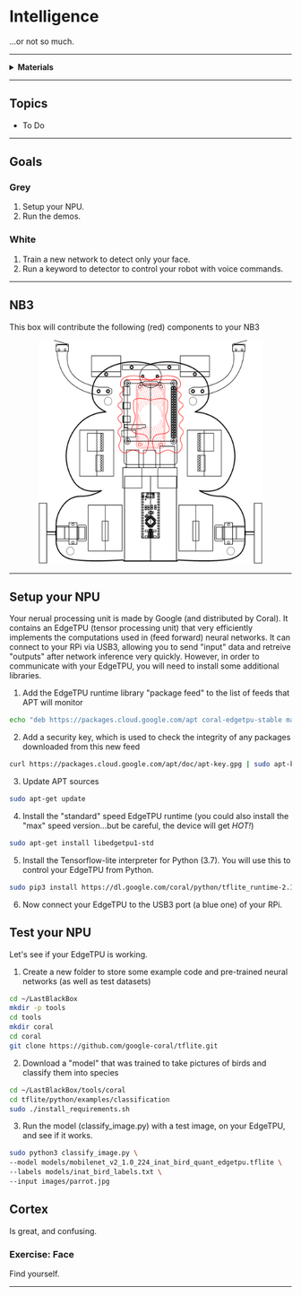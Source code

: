 # Intelligence

...or not so much.

----

<details><summary><b>Materials</b></summary><p>

Contents|Description| # |Data|Link|
:-------|:----------|:-:|:--:|:--:|
NPU|Coral EdgeTPU USB Type-C|1|[-D-](_data/datasheets/Coral-USB-Accelerator-datasheet.pdf)|[-L-](https://coral.ai/products/accelerator/)
Cortex Mount|Custom laser cut holder for NPU|1|[-D-](NB3_cortex_mount)|[-L-](VK)
M2.5 standoff (15/PS)|15 mm long plug-to-socket M2.5 standoff|4|-|[-L-](https://uk.farnell.com/ettinger/05-20-215/spacer-m2-5-d2-5-15/dp/1466873)
M2.5 bolt (6)|6 mm long M2.5 bolt|4|-|[-L-](https://www.accu.co.uk/pozi-pan-head-screws/9255-SPP-M2-5-6-A2)
M3 screw (16)|16 mm long M3 screw with phillips socket|4|-|-
M3 nut|regular M3 nut|4|-|-

</p></details>

----

## Topics

- To Do

----

## Goals

### Grey

1. Setup your NPU.
2. Run the demos.

### White

1. Train a new network to detect only your face.
2. Run a keyword to detector to control your robot with voice commands.

----

## NB3

This box will contribute the following (red) components to your NB3

<p align="center">
<img src="_data/images/NB3_intelligence.png" alt="NB3 stage" width="400" height="400">
<p>

----

## Setup your NPU

Your nerual processing unit is made by Google (and distributed by Coral). It contains an EdgeTPU (tensor processing unit) that very efficiently implements the computations used in (feed forward) neural networks. It can connect to your RPi via USB3, allowing you to send "input" data and retreive "outputs" after network inference very quickly. However, in order to communicate with your EdgeTPU, you will need to install some additional libraries.

1. Add the EdgeTPU runtime library "package feed" to the list of feeds that APT will monitor

```bash
echo "deb https://packages.cloud.google.com/apt coral-edgetpu-stable main" | sudo tee /etc/apt/sources.list.d/coral-edgetpu.list
```

2. Add a security key, which is used to check the integrity of any packages downloaded from this new feed

```bash
curl https://packages.cloud.google.com/apt/doc/apt-key.gpg | sudo apt-key add -
```

3. Update APT sources

```bash
sudo apt-get update
```

4. Install the "standard" speed EdgeTPU runtime (you could also install the "max" speed version...but be careful, the device will get *HOT!*)

```bash
sudo apt-get install libedgetpu1-std
```

5. Install the Tensorflow-lite interpreter for Python (3.7). You will use this to control your EdgeTPU from Python.

```bash
sudo pip3 install https://dl.google.com/coral/python/tflite_runtime-2.1.0.post1-cp37-cp37m-linux_armv7l.whl
```

6. Now connect your EdgeTPU to the USB3 port (a blue one) of your RPi.

## Test your NPU

Let's see if your EdgeTPU is working.

1. Create a new folder to store some example code and pre-trained neural networks (as well as test datasets)

```bash
cd ~/LastBlackBox
mkdir -p tools
cd tools
mkdir coral
cd coral
git clone https://github.com/google-coral/tflite.git
```

2. Download a "model" that was trained to take pictures of birds and classify them into species

```bash
cd ~/LastBlackBox/tools/coral
cd tflite/python/examples/classification
sudo ./install_requirements.sh
```

3. Run the model (classify_image.py) with a test image, on your EdgeTPU, and see if it works.

```bash
sudo python3 classify_image.py \
--model models/mobilenet_v2_1.0_224_inat_bird_quant_edgetpu.tflite \
--labels models/inat_bird_labels.txt \
--input images/parrot.jpg
```


## Cortex

Is great, and confusing.

### Exercise: Face

Find yourself.

----
